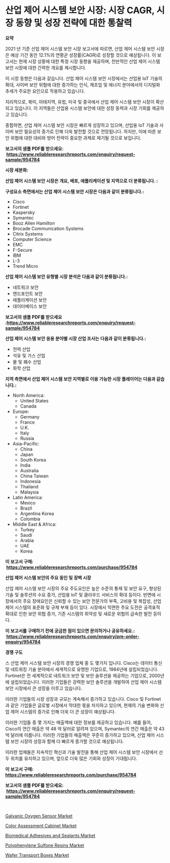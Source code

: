 <p><h1>산업 제어 시스템 보안 시장: 시장 CAGR, 시장 동향 및 성장 전략에 대한 통찰력</h1></p><p><strong>요약</strong></p>
<p><p>2021 년 기준 산업 제어 시스템 보안 시장 보고서에 따르면, 산업 제어 시스템 보안 시장은 예상 기간 동안 12.1%의 연평균 성장률(CAGR)로 성장할 것으로 예상됩니다. 이 보고서는 현재 시장 상황에 대한 특정 시장 동향을 제공하며, 전반적인 산업 제어 시스템 보안 시장에 대한 간략한 개요를 제시합니다.</p><p>이 시장 동향은 다음과 같습니다. 산업 제어 시스템 보안 시장에서는 산업용 IoT 기술의 확대, 사이버 보안 위협에 대한 증가하는 인식, 제조업 및 에너지 분야에서의 디지털화 추세가 주요한 요인으로 작용하고 있습니다.</p><p>지리적으로, 북미, 아태지역, 유럽, 미국 및 중국에서 산업 제어 시스템 보안 시장이 확산되고 있습니다. 이 지역들은 산업용 시스템 보안에 대한 성장 동력과 시장 기회를 제공하고 있습니다.</p><p>종합하면, 산업 제어 시스템 보안 시장은 빠르게 성장하고 있으며, 산업용 IoT 기술과 사이버 보안 필요성의 증가로 인해 더욱 발전할 것으로 전망됩니다. 하지만, 이에 따른 보안 위협에 대한 대비와 방어 전략이 중요한 과제로 제기될 것으로 보입니다.</p></p>
<p><strong>보고서의 샘플 PDF를 받으세요: &nbsp;<a href="https://www.reliableresearchreports.com/enquiry/request-sample/954784">https://www.reliableresearchreports.com/enquiry/request-sample/954784</a></strong></p>
<p><strong>시장 세분화:</strong></p>
<p><strong> 산업 제어 시스템 보안 시장은 개요, 배포, 애플리케이션 및 지역으로 더 분류됩니다. :</strong></p>
<p><strong>구성요소 측면에서는 산업 제어 시스템 보안 시장은 다음과 같이 분류됩니다.:</strong></p>
<p><ul><li>Cisco</li><li>Fortinet</li><li>Kaspersky</li><li>Symantec</li><li>Booz Allen Hamilton</li><li>Brocade Communication Systems</li><li>Citrix Systems</li><li>Computer Science</li><li>EMC</li><li>F-Secure</li><li>IBM</li><li>L-3</li><li>Trend Micro</li></ul></p>
<p><strong> 산업 제어 시스템 보안 유형별 시장 분석은 다음과 같이 분류됩니다.:</strong></p>
<p><ul><li>네트워크 보안</li><li>엔드포인트 보안</li><li>애플리케이션 보안</li><li>데이터베이스 보안</li></ul></p>
<p><strong>보고서의 샘플 PDF를 받으세요 :<a href="https://www.reliableresearchreports.com/enquiry/request-sample/954784">https://www.reliableresearchreports.com/enquiry/request-sample/954784</a></strong></p>
<p><strong> 산업 제어 시스템 보안 응용 분야별 시장 산업 조사는 다음과 같이 분류됩니다.:</strong></p>
<p><ul><li>전력 산업</li><li>석유 및 가스 산업</li><li>물 및 폐수 산업</li><li>화학 산업</li></ul></p>
<p><strong>지역 측면에서 산업 제어 시스템 보안 지역별로 이용 가능한 시장 플레이어는 다음과 같습니다.:</strong></p>
<p><ul>
    <li>
        North America:
        <ul>
            <li>United States</li>
            <li>Canada</li>
        </ul>
    </li>
    <li>
        Europe:
        <ul>
            <li>Germany</li>
            <li>France</li>
            <li>U.K.</li>
            <li>Italy</li>
            <li>Russia</li>
        </ul>
    </li>
    <li>
        Asia-Pacific:
        <ul>
            <li>China</li>
            <li>Japan</li>
            <li>South Korea</li>
            <li>India</li>
            <li>Australia</li>
            <li>China Taiwan</li>
            <li>Indonesia</li>
            <li>Thailand</li>
            <li>Malaysia</li>
        </ul>
    </li>
    <li>
        Latin America:
        <ul>
            <li>Mexico</li>
            <li>Brazil</li>
            <li>Argentina Korea</li>
            <li>Colombia</li>
        </ul>
    </li>
    <li>
        Middle East & Africa:
        <ul>
            <li>Turkey</li>
            <li>Saudi</li>
            <li>Arabia</li>
            <li>UAE</li>
            <li>Korea</li>
        </ul>
    </li>
    </ul></p>
<p><strong>이 보고서 구매: &nbsp;<a href="https://www.reliableresearchreports.com/purchase/954784">https://www.reliableresearchreports.com/purchase/954784</a></strong></p>
<p><strong>산업 제어 시스템 보안의 주요 동인 및 장벽 시장</strong></p>
<p><p>산업 제어 시스템 보안 시장의 주요 주도요인은 높은 수준의 통제 및 보안 요구, 향상된 기술 및 솔루션의 수요 증가, 산업용 IoT 및 클라우드 서비스의 확대 등이다. 반면에 시장에서의 주요 장애요인은 신뢰할 수 있는 보안 전문가의 부족, 고비용 및 복잡성, 산업 제어 시스템의 표준화 및 규제 부재 등이 있다. 시장에서 직면한 주요 도전은 공격표적 확대로 인한 보안 위협 증가, 기존 시스템의 취약성 및 새로운 위협의 급속한 발전 등이다.</p></p>
<p><strong>이 보고서를 구매하기 전에 궁금한 점이 있으면 문의하거나 공유하세요.: &nbsp;<a href="https://www.reliableresearchreports.com/enquiry/pre-order-enquiry/954784">https://www.reliableresearchreports.com/enquiry/pre-order-enquiry/954784</a></strong></p>
<p><strong>경쟁 구도</strong></p>
<p><p>스 산업 제어 시스템 보안 시장의 경쟁 업체 중 도 몇가지 입니다. Cisco는 데이터 통신 및 네트워킹 기술 분야에서 세계적으로 유명한 기업으로, 1984년에 설립되었습니다. Fortinet은 전 세계적으로 네트워크 보안 및 보안 솔루션을 제공하는 기업으로, 2000년에 설립되었습니다. 이러한 기업들은 강력한 보안 솔루션을 개발하여 산업 제어 시스템 보안 시장에서 큰 성장을 이루고 있습니다. </p><p>이러한 기업들의 시장 성장과 규모는 계속해서 증가하고 있습니다. Cisco 및 Fortinet과 같은 기업들은 글로벌 시장에서 막대한 몫을 차지하고 있으며, 현재의 기술 변화와 산업 제어 시스템의 증가로 인해 더욱 더 큰 성장이 예상됩니다. </p><p>이러한 기업들 중 몇 가지는 매출액에 대한 정보를 제공하고 있습니다. 예를 들어, Cisco의 연간 매출은 약 48 억 달러로 알려져 있으며, Symantec의 연간 매출은 약 43 억 달러에 이릅니다. 이러한 기업들의 매출액은 꾸준히 증가하고 있으며, 산업 제어 시스템 보안 시장의 성장과 함께 더 빠르게 증가할 것으로 예상됩니다. </p><p>이러한 업체들은 지속적인 혁신과 기술 발전을 통해 산업 제어 시스템 보안 시장에서 선두 위치를 유지하고 있으며, 앞으로 더욱 많은 기회와 성장이 기대됩니다.</p></p>
<p><strong>이 보고서 구매: &nbsp; <a href="https://www.reliableresearchreports.com/purchase/954784">https://www.reliableresearchreports.com/purchase/954784</a></strong></p>
<p><strong>보고서의 샘플 PDF를 받으세요: &nbsp;<a href="https://www.reliableresearchreports.com/enquiry/request-sample/954784">https://www.reliableresearchreports.com/enquiry/request-sample/954784</a></strong><strong></strong></p>
<p>&nbsp;</p>
<p><p><a href="https://view.publitas.com/reportprime-1/galvanic-oxygen-sensor-market-size-growth-outlook-from-2024-to-2031-projecting-at-markets-trends-analysis-by-application-regional-outlook-and-revenue/">Galvanic Oxygen Sensor Market</a></p><p><a href="https://view.publitas.com/reportprime-1/color-assessment-cabinet-market-size-global-industry-overview-market-segmentation-and-forecast-2024-to-2031/">Color Assessment Cabinet Market</a></p><p><a href="https://cat-emmental-94b.notion.site/Biomedical-Adhesives-and-Sealants-Market-Share-Market-New-Trends-Analysis-Report-By-Type-By-Appli-90c515cd780547ce8fb3307d83f5eb3c">Biomedical Adhesives and Sealants Market</a></p><p><a href="https://github.com/nicoletavirag/Market-Research-Report-List-2/blob/main/polyphenylene-sulfone-resins-market.md">Polyphenylene Sulfone Resins Market</a></p><p><a href="https://silk-columnist-571.notion.site/Wafer-Transport-Boxes-Market-Size-Reflecting-a-Forecast-Till-2031-Market-By-Type-By-Application-an-49f03ca8d83c456099bddb97ca32994a">Wafer Transport Boxes Market</a></p></p>